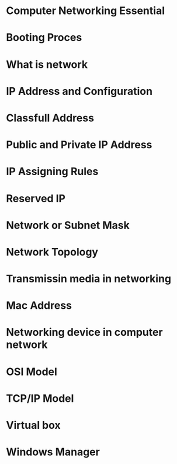 # Computer Networking Essential #

# Booting Proces

# What is network 

# IP Address and Configuration 

# Classfull Address

# Public and Private IP Address 

# IP Assigning Rules 

# Reserved IP 

# Network or Subnet Mask 

# Network Topology 

# Transmissin media in networking 

# Mac Address 

# Networking device in computer network 

# OSI Model 

# TCP/IP Model 

# Virtual box 

# Windows Manager  
